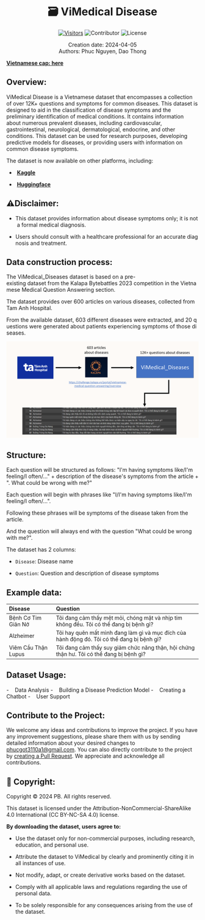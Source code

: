 <div align = center>
 <h1 > 🗃 ViMedical Disease</h1>

[![Visitors](https://api.visitorbadge.io/api/visitors?path=https%3A%2F%2Fgithub.com%2FPB3002%2FViMedical_Disease&label=View&countColor=%230475b6&style=plastic&labelStyle=none)](https://visitorbadge.io/status?path=https%3A%2F%2Fgithub.com%2FPB3002%2FViMedical_Disease) ![Contributor](https://img.shields.io/badge/contributors-2-brightgreen) ![License](https://img.shields.io/badge/license-CC%20BY--NC--SA%204.0-orange)

<p> Creation date: 2024-04-05 <br>Authors: Phuc Nguyen, Dao Thong 
</div>

[**Vietnamese cap: here**](https://github.com/PB3002/ViMedical_Disease/tree/main/README_Vietnamese.md)

## Overview:

ViMedical Disease is a Vietnamese dataset that encompasses a collection of over 12K+ questions and symptoms for common diseases. This dataset is designed to aid in the classification of disease symptoms and the preliminary identification of medical conditions. It contains information about numerous prevalent diseases, including cardiovascular, gastrointestinal, neurological, dermatological, endocrine, and other conditions. This dataset can be used for research purposes, developing predictive models for diseases, or providing users with information on common disease symptoms.

The dataset is now available on other platforms, including:

- <img src="https://static-00.iconduck.com/assets.00/kaggle-icon-2048x2048-fxhlmjy3.png" title="" alt="" width="20">  [**<u>Kaggle</u>**](https://www.kaggle.com/datasets/pb30025030/vimedical-disease/data)

- <img title="" src="https://huggingface.co/datasets/huggingface/brand-assets/resolve/main/hf-logo.png" alt="" width="25"> [**<u>Huggingface</u>**](https://huggingface.co/datasets/PB3002/ViMedical_Disease)

## ⚠️Disclaimer:

- This dataset provides information about disease symptoms only; it is not a formal medical diagnosis.

- Users should consult with a healthcare professional for an accurate diagnosis and treatment.

## Data construction process:

The ViMedical_Diseases dataset is based on a pre-existing dataset from the Kalapa Bytebattles 2023 competition in the Vietnamese Medical Question Answering section.

The dataset provides over 600 articles on various diseases, collected from Tam Anh Hospital.

From the available dataset, 603 different diseases were extracted, and 20 questions were generated about patients experiencing symptoms of those diseases.

<img src="./asset/image/dataset_progress_en.png"/>

## Structure:

Each question will be structured as follows: "I'm having symptoms like/I'm feeling/I often/..." + description of the disease's symptoms from the article + ". What could be wrong with me?"

Each question will begin with phrases like "I/I'm having symptoms like/I'm feeling/I often/...".

Following these phrases will be symptoms of the disease taken from the article.

And the question will always end with the question "What could be wrong with me?".

The dataset has 2 columns:

- `Disease`: Disease name

- `Question`: Question and description of disease symptoms

## Example data:

| Disease             | Question                                                                                    |
|:------------------- |:------------------------------------------------------------------------------------------- |
| Bệnh Cơ Tim Giãn Nở | Tôi đang cảm thấy mệt mỏi, chóng mặt và nhịp tim không đều. Tôi có thể đang bị bệnh gì?     |
| Alzheimer           | Tôi hay quên mất mình đang làm gì và mục đích của hành động đó. Tôi có thể đang bị bệnh gì? |
| Viêm Cầu Thận Lupus | Tôi đang cảm thấy suy giảm chức năng thận, hội chứng thận hư. Tôi có thể đang bị bệnh gì?   |

## Dataset Usage:

-    Data Analysis
-    Building a Disease Prediction Model
-    Creating a Chatbot
-    User Support

## Contribute to the Project:

We welcome any ideas and contributions to improve the project. If you have any improvement suggestions, please share them with us by sending detailed information about your desired changes to phucgot3110a1@gmail.com. You can also directly contribute to the project by [creating a Pull Request](https://github.com/PB3002/ViMedical_Disease/pulls). We appreciate and acknowledge all contributions.

## 📢 Copyright:

Copyright © 2024 PB. All rights reserved.

This dataset is licensed under the Attribution-NonCommercial-ShareAlike 4.0 International (CC BY-NC-SA 4.0) license.

**By downloading the dataset, users agree to:**

- Use the dataset only for non-commercial purposes, including research, education, and personal use.

- Attribute the dataset to ViMedical by clearly and prominently citing it in all instances of use.

- Not modify, adapt, or create derivative works based on the dataset.

- Comply with all applicable laws and regulations regarding the use of personal data.

- To be solely responsible for any consequences arising from the use of the dataset.
